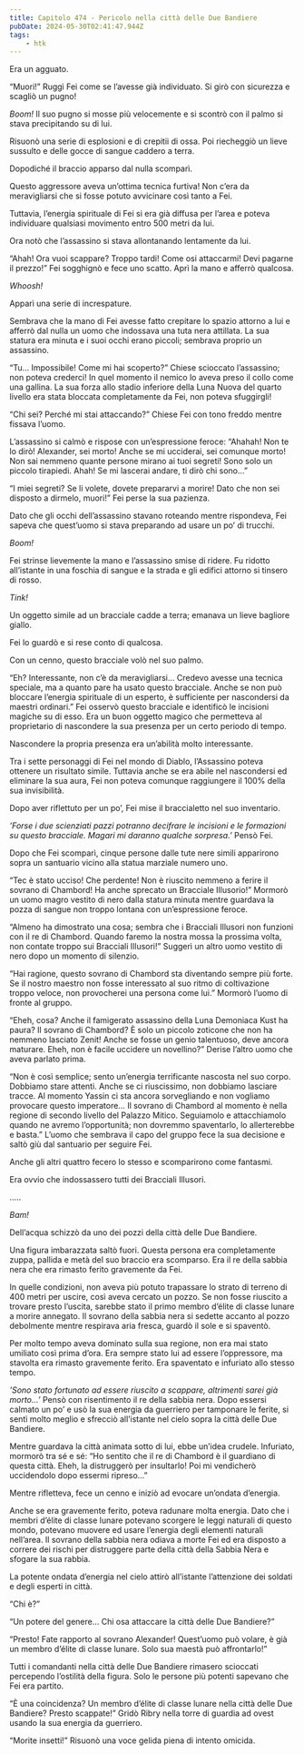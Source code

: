 ```yaml
---
title: Capitolo 474 - Pericolo nella città delle Due Bandiere
pubDate: 2024-05-30T02:41:47.944Z
tags:
    - htk
---
```


Era un agguato.

“Muori!” Ruggì Fei come se l’avesse già individuato. Si girò con sicurezza e scagliò un pugno!

<em>Boom!</em> Il suo pugno si mosse più velocemente e si scontrò con il palmo si stava precipitando su di lui.

Risuonò una serie di esplosioni e di crepitii di ossa. Poi riecheggiò un lieve sussulto e delle gocce di sangue caddero a terra.

Dopodiché il braccio apparso dal nulla scomparì.

Questo aggressore aveva un’ottima tecnica furtiva! Non c’era da meravigliarsi che si fosse potuto avvicinare così tanto a Fei.

Tuttavia, l’energia spirituale di Fei si era già diffusa per l’area e poteva individuare qualsiasi movimento entro 500 metri da lui.

Ora notò che l’assassino si stava allontanando lentamente da lui.

“Ahah! Ora vuoi scappare? Troppo tardi! Come osi attaccarmi! Devi pagarne il prezzo!” Fei sogghignò e fece uno scatto. Aprì la mano e afferrò qualcosa.

<em>Whoosh!</em>

Apparì una serie di increspature.

Sembrava che la mano di Fei avesse fatto crepitare lo spazio attorno a lui e afferrò dal nulla un uomo che indossava una tuta nera attillata. La sua statura era minuta e i suoi occhi erano piccoli; sembrava proprio un assassino.

“Tu… Impossibile! Come mi hai scoperto?” Chiese scioccato l’assassino; non poteva crederci! In quel momento il nemico lo aveva preso il collo come una gallina. La sua forza allo stadio inferiore della Luna Nuova del quarto livello era stata bloccata completamente da Fei, non poteva sfuggirgli!

“Chi sei? Perché mi stai attaccando?” Chiese Fei con tono freddo mentre fissava l’uomo.

L’assassino si calmò e rispose con un’espressione feroce: “Ahahah! Non te lo dirò! Alexander, sei morto! Anche se mi ucciderai, sei comunque morto! Non sai nemmeno quante persone mirano ai tuoi segreti! Sono solo un piccolo tirapiedi. Ahah! Se mi lascerai andare, ti dirò chi sono…”

“I miei segreti? Se li volete, dovete prepararvi a morire! Dato che non sei disposto a dirmelo, muori!” Fei perse la sua pazienza.

Dato che gli occhi dell’assassino stavano roteando mentre rispondeva, Fei sapeva che quest’uomo si stava preparando ad usare un po’ di trucchi.

<em>Boom!</em>

Fei strinse lievemente la mano e l’assassino smise di ridere. Fu ridotto all’istante in una foschia di sangue e la strada e gli edifici attorno si tinsero di rosso.

<em>Tink!</em>

Un oggetto simile ad un bracciale cadde a terra; emanava un lieve bagliore giallo.

Fei lo guardò e si rese conto di qualcosa.

Con un cenno, questo bracciale volò nel suo palmo.

“Eh? Interessante, non c’è da meravigliarsi… Credevo avesse una tecnica speciale, ma a quanto pare ha usato questo bracciale. Anche se non può bloccare l’energia spirituale di un esperto, è sufficiente per nascondersi da maestri ordinari.” Fei osservò questo bracciale e identificò le incisioni magiche su di esso. Era un buon oggetto magico che permetteva al proprietario di nascondere la sua presenza per un certo periodo di tempo.

Nascondere la propria presenza era un’abilità molto interessante.

Tra i sette personaggi di Fei nel mondo di Diablo, l’Assassino poteva ottenere un risultato simile. Tuttavia anche se era abile nel nascondersi ed eliminare la sua aura, Fei non poteva comunque raggiungere il 100% della sua invisibilità.

Dopo aver riflettuto per un po’, Fei mise il braccialetto nel suo inventario.

<em>’Forse i due scienziati pazzi potranno decifrare le incisioni e le formazioni su questo bracciale. Magari mi daranno qualche sorpresa.’</em> Pensò Fei.

Dopo che Fei scomparì, cinque persone dalle tute nere simili apparirono sopra un santuario vicino alla statua marziale numero uno.

“Tec è stato ucciso! Che perdente! Non è riuscito nemmeno a ferire il sovrano di Chambord! Ha anche sprecato un Bracciale Illusorio!” Mormorò un uomo magro vestito di nero dalla statura minuta mentre guardava la pozza di sangue non troppo lontana con un’espressione feroce.

“Almeno ha dimostrato una cosa; sembra che i Bracciali Illusori non funzioni con il re di Chambord. Quando faremo la nostra mossa la prossima volta, non contate troppo sui Bracciali Illusori!” Suggerì un altro uomo vestito di nero dopo un momento di silenzio.

“Hai ragione, questo sovrano di Chambord sta diventando sempre più forte. Se il nostro maestro non fosse interessato al suo ritmo di coltivazione troppo veloce, non provocherei una persona come lui.” Mormorò l’uomo di fronte al gruppo.

“Eheh, cosa? Anche il famigerato assassino della Luna Demoniaca Kust ha paura? Il sovrano di Chambord? È solo un piccolo zoticone che non ha nemmeno lasciato Zenit! Anche se fosse un genio talentuoso, deve ancora maturare. Eheh, non è facile uccidere un novellino?” Derise l’altro uomo che aveva parlato prima.

“Non è così semplice; sento un’energia terrificante nascosta nel suo corpo. Dobbiamo stare attenti. Anche se ci riuscissimo, non dobbiamo lasciare tracce. Al momento Yassin ci sta ancora sorvegliando e non vogliamo provocare questo imperatore… Il sovrano di Chambord al momento è nella regione di secondo livello del Palazzo Mitico. Seguiamolo e attacchiamolo quando ne avremo l’opportunità; non dovremmo spaventarlo, lo allerterebbe e basta.” L’uomo che sembrava il capo del gruppo fece la sua decisione e saltò giù dal santuario per seguire Fei.

Anche gli altri quattro fecero lo stesso e scomparirono come fantasmi.

Era ovvio che indossassero tutti dei Bracciali Illusori.

…..

<em>Bam!</em>

Dell’acqua schizzò da uno dei pozzi della città delle Due Bandiere.

Una figura imbarazzata saltò fuori. Questa persona era completamente zuppa, pallida e metà del suo braccio era scomparso. Era il re della sabbia nera che era rimasto ferito gravemente da Fei.

In quelle condizioni, non aveva più potuto trapassare lo strato di terreno di 400 metri per uscire, così aveva cercato un pozzo. Se non fosse riuscito a trovare presto l’uscita, sarebbe stato il primo membro d’élite di classe lunare a morire annegato. Il sovrano della sabbia nera si sedette accanto al pozzo debolmente mentre respirava aria fresca, guardò il sole e si spaventò.

Per molto tempo aveva dominato sulla sua regione, non era mai stato umiliato così prima d’ora. Era sempre stato lui ad essere l’oppressore, ma stavolta era rimasto gravemente ferito. Era spaventato e infuriato allo stesso tempo.

<em>’Sono stato fortunato ad essere riuscito a scappare, altrimenti sarei già morto…’</em> Pensò con risentimento il re della sabbia nera. Dopo essersi calmato un po’ e usò la sua energia da guerriero per tamponare le ferite, si sentì molto meglio e sfrecciò all’istante nel cielo sopra la città delle Due Bandiere.

Mentre guardava la città animata sotto di lui, ebbe un’idea crudele. Infuriato, mormorò tra sé e sé: “Ho sentito che il re di Chambord è il guardiano di questa città. Eheh, la distruggerò per insultarlo! Poi mi vendicherò uccidendolo dopo essermi ripreso…”

Mentre rifletteva, fece un cenno e iniziò ad evocare un’ondata d’energia.

Anche se era gravemente ferito, poteva radunare molta energia. Dato che i membri d’élite di classe lunare potevano scorgere le leggi naturali di questo mondo, potevano muovere ed usare l’energia degli elementi naturali nell’area. Il sovrano della sabbia nera odiava a morte Fei ed era disposto a correre dei rischi per distruggere parte della città della Sabbia Nera e sfogare la sua rabbia.

La potente ondata d’energia nel cielo attirò all’istante l’attenzione dei soldati e degli esperti in città.

“Chi è?”

“Un potere del genere… Chi osa attaccare la città delle Due Bandiere?”

“Presto! Fate rapporto al sovrano Alexander! Quest’uomo può volare, è già un membro d’élite di classe lunare. Solo sua maestà può affrontarlo!”

Tutti i comandanti nella città delle Due Bandiere rimasero scioccati percependo l’ostilità della figura. Solo le persone più potenti sapevano che Fei era partito.

“È una coincidenza? Un membro d’élite di classe lunare nella città delle Due Bandiere? Presto scappate!” Gridò Ribry nella torre di guardia ad ovest usando la sua energia da guerriero.

“Morite insetti!” Risuonò una voce gelida piena di intento omicida.



